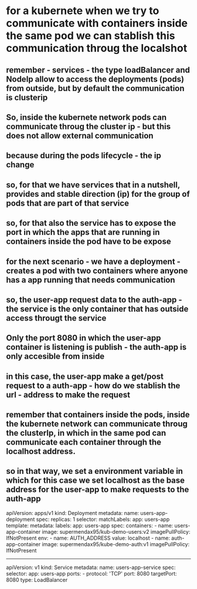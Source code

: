 # for a kubernete when we try to communicate with containers inside the same pod we can stablish this communication throug the localshot
## remember - services - the type loadBalancer and NodeIp allow to access the deployments (pods) from outside, but by default the communication is clusterip
## So, inside the kubernete network pods can communicate throug the cluster ip - but this does not allow external communication
## because during the pods lifecycle - the ip change 
## so, for that we have services that in a nutshell, provides and stable direction (ip) for the group of pods that are part of that service 
## so, for that also the service has to expose the port in which the apps that are running in containers inside the pod have to be expose
## for the next scenario - we have a deployment - creates a pod with two containers where anyone has a app running that needs communication 
## so, the user-app request data to the auth-app - the service is the only container that has outside access througt the service 
## Only the port 8080 in which the user-app container is listening is publish - the auth-app is only accesible from inside
## in this case, the user-app make a get/post request to a auth-app - how do we stablish the url - address to make the request 
## remember that containers inside the pods, inside the kubernete network can communicate throug the clusterIp, in which in the same pod can communicate each container through the localhost address.
## so in that way, we set a environment variable in which for this case we set localhost as the base address for the user-app to make requests to the auth-app
apiVersion: apps/v1 
kind: Deployment
metadata:
  name: users-app-deployment
spec:
  replicas: 1
  selector:
    matchLabels:
      app: users-app
  template:
    metadata:
      labels:
        app: users-app 
    spec:
      containers:
        - name: users-app-container
          image: supermendax95/kub-demo-users:v2
          imagePullPolicy: IfNotPresent
          env:
            - name: AUTH_ADDRESS
              value: localhost
        - name: auth-app-container
          image: supermendax95/kube-demo-auth:v1
          imagePullPolicy: IfNotPresent

--- 

apiVersion: v1 
kind: Service 
metadata:
  name: users-app-service
spec:
  selector: 
    app: users-app
  ports:
    - protocol: 'TCP'
      port: 8080
      targetPort: 8080 
  type: LoadBalancer